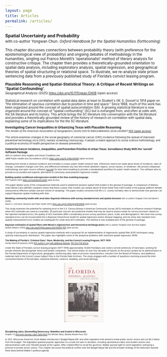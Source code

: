 ```yaml
---
layout: page
title: Articles
permalink: /articles/
---
```


<b style="color:Charcoal;">Spatial Uncertainty and Probability</b> <br/>
<small>with co-author Yongwan Chun. <em> Oxford Handbook for the Spatial Humanities </em> (forthcoming)
<br/>

This chapter discusses connections between probability theory (with preference for the epistemological view of probability) and ongoing debates of methodology in the humanities, singling out Franco Moretti’s 'operationalist' method of literary analysis for constructive critique. The chapter then provides a theoretically-grounded orientation to spatial data analysis, including exploratory analysis, spatial regression, and geographical theories of spatial structuring or relational space. To illustrate, we re-analyze state prison sentencing data from a previously published study of Florida’s convict leasing program. 

<b style="color:Charcoal;">Plausible Reasoning and Spatial-Statistical Theory: A Critique of Recent Writings on 'Spatial Confounding'.</b><br/>
<small><i> Geographical Analysis </i> (2025) <a href="https://doi.org/10.1111/gean.12408"> https://doi.org/10.1111/gean.12408 </a> (open access)

Statistical research on correlation with spatial data dates at least to Student's (W. S. Gosset's) 1914 paper on “the elimination of spurious correlation due to position in time and space.” Since 1968, much of this work has been organized around the concept of spatial autocorrelation (SA). A growing statistical literature is now organized around the concept of “spatial confounding” (SC) but is estranged from, and often at odds with, the SA literature and its history. This article brings the SC literature into conversation with the SA literature and provides a theoretically grounded review of the history of research on correlation with spatial data, explaining some of its implications for the the SC literature.


<b style="color:Charcoal;">Investigating Cancer Inequalities in Urbanizing Texas with Plausible Reasoning</b> <br/>
<small> <em> The Annals of the American Association of Geographers </em> (2025) DOI:10.1080/24694452.2024.2425807 <a href="https://doi.org/10.31235/osf.io/27xyn">PDF (open access)</a>
<br/>

This article examines changes in the social geography of colorectal cancer (CRC) incidence following the spread of improved preventive technology circa 2003, namely screening colonoscopy. It adopts a realist approach to social science methodology, and a political-economy of health perspective on disease prevention. 

<b style="color:Charcoal;">Colorectal Cancer Incidence, Inequalities, and Prevention Priorities in Urban Texas: Surveillance Study With the 'surveil' Software Package</b><br/>
<small> with co-authors Amy Hughes and Simon Craddock Lee.</small><br/>
<small><i>JMIR Public Health and Surveillance </i> (2022) <a href="https://doi.org/10.2196/34589"> https://doi.org/10.2196/34589 </a> (open access)

Modeling time trends in disease incidence and mortality is a basic public health research task. Inferences need to be made about levels of incidence, rates of change, cumulative changes over time, and differences between any two time trends (between regions, social classes, or whatever). We present a Bayesian methodology and open-source software (<a href="{{site.baseurl}}/statistics/public_health/2024/09/02/intro-to-surveil.html">surveil</a>) for time-tend modeling to provide a standardized workflow for public health research. The software aims to provide an accessible and superior alternative to commonly-used joinpoint regression models.

<b style="color:Charcoal;">Building spatial conditional autoregressive models in the Stan modeling language</b>
<br/>
<small><em>OSF Preprints</em> (2021)  <https://osf.io/preprints/3ey65> (open access)</small>
<br/>

This paper details some of the computational methods used to implement (proper) spatial CAR models in the geostan R package. A comparison of Markov chain Monte Carlo (MCMC) samplers shows that these custom Stan models can sample about 10 times faster than CAR models in the popular platform Nimble (measured as effective sample size per minute of sampling). The paper models censored mid-life U.S. county mortality rates to demonstrate how geostan can support Bayesian spatial modeling with Stan.

<b style="color:Charcoal;">Modeling community health with areal data: Bayesian inference with survey standard errors and spatial structure</b>
<small>with co-authors Yongwan Chun and Daniel A. Griffith. <br/> <em> Internt'l J. of Environ. Research and Public Health</em> (2021)  <https://doi.org/10.3390/ijerph18136856> (open access)</small>
<br/>

This study examines the potential for sampling error in the U.S. Census Bureau's American Community Survey (ACS) estimates to influence research findings when ACS estimates are used as covariates. Of particular concern are predictive models that may be used to assess needs for service provision. Based on the reported standard errors, the quality of ACS estimates differ considerably across survey questions, place, scale, and demographics. We show how survey standard errors can be incorporated into a Bayesian hierarchical model for spatial regression and/or disease mapping, and we show why standard (non-spatial) measurement error models are inadequate for small-area ACS estimates. The method is now available part of the geostan R package.


<b style="color:Charcoal;">Bayesian estimation of spatial filters with Moran's eigenvectors and hierarchical shrinkage priors</b>
<small>with co-authors Yongwan Chun and Amy Hughes</small> <br/>
<small><i> Spatial Statistics </i> (2020) https://doi.org/10.1016/j.spasta.2020.100450  <a href="https://osf.io/preprints/osf/fah3z_v1">PDF</a> (open access)</small>
<br/>

A study of uncertainty in various spatial regression methods with a proposal for an implementation of eigenvector spatial filter (ESF) techniques using sparsity-inducing prior distribution. The paper also highlights some of the analytical problems with restricted spatial regression (RSR).


<b style="color:Charcoal;">The Making of Florida's 'Criminal Class': Race, Modernity, and the Convict Leasing Program, 1877-1919</b>
<br/>
<small><i> Florida Historical Quarterly </i> (2019) <a href="https://osf.io/preprints/osf/2wj7s">PDF (author's copy with additional material)</a>; <a href="https://stars.library.ucf.edu/fhq/vol97/iss4/">PDF (the *FHQ* article)</a> </small>
<br/>

Under the State of Florida’s convict leasing program (1877-1919) approximately 14,000 Floridians and visitors served sentences of hard labor, working for private interests like phosphate mines and lumber companies. This article draws on over four decades of reports on the prison system by its administrators in the Florida Department of Agriculture, geographic sentencing data, data on prisoner characteristics, minutes from the Board of Pardons, and additional materials held in the Convict Lease Subject Files in the Florida State Archives. The study engages with a number of questions revolving around the inter-connected themes of forced labor, industrial interests, violence, disability, and racial ideology. 
<center>
<img src="/assets/FHQ-cover-photo.jpg" alt="Florida Historical Quarterly cover" style="width:25%">
</center>
<br/>

<b style="color:Charcoal;">Disciplining Labor, Dismantling Democracy: Rebellion and Control in Wisconsin</b>
<br/>
<small>Chapter 1 in <i><a href="https://monthlyreview.org/product/wisconsin_uprising/#prettyPhoto[product-gallery]/0/">Wisconsin Uprising: Labor Fights Back</a></i> (Ed. Michael Yates), Monthly Review Press 2012</small>
<br/>

In 2011, Wisconsin Governor Scott Walker introduced a 'Budget Repair Bill' and other legislation that aimed to break public sector unions and cut $4.2 billion from the budget. The legislation sparked popular opposition on a scale not seen in decades, including spontaneous labor and student actions and demonstrations with over 100,000 people at the capitol. After a failed effort to recall the governor, Walker passed right-to-work legislation, betraying a promise to private sector unions. This chapter discusses the political conflict over the Budget Repair Bill and the broader strategy of the billionaire-backed think tanks behind Walker's political agenda. 
